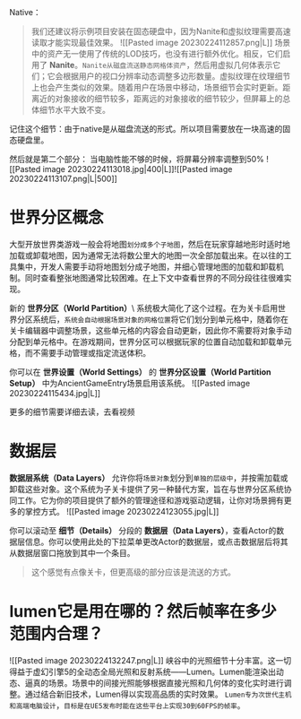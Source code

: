 Native：
>我们还建议将示例项目安装在固态硬盘中，因为Nanite和虚拟纹理需要高速读取才能实现最佳效果。
![[Pasted image 20230224112857.png|L]]
场景中的资产无一使用了传统的LOD技巧，也没有进行额外优化。相反，它们启用了 **Nanite**。`Nanite从磁盘流送静态网格体资产`，然后用虚拟几何体表示它们；它会根据用户的视口分辨率动态调整多边形数量。虚拟纹理在纹理细节上也会产生类似的效果。随着用户在场景中移动，场景细节会实时更新。距离近的对象接收的细节较多，距离远的对象接收的细节较少，但屏幕上的总体细节水平大致不变。

记住这个细节：由于native是从磁盘流送的形式。所以项目需要放在一块高速的固态硬盘里。

然后就是第二个部分：
当电脑性能不够的时候，将屏幕分辨率调整到50%
![[Pasted image 20230224113018.jpg|400|L]]![[Pasted image 20230224113107.png|L|500]]
# 世界分区概念
大型开放世界类游戏一般会将地图`划分成多个子地图`，然后在玩家穿越地形时适时地加载或卸载地图，因为通常无法将数公里大的地图一次全部加载出来。在以往的工具集中，开发人需要手动将地图划分成子地图，并细心管理地图的加载和卸载机制。同时查看整张地图通常比较困难。在上下文中查看世界的不同分段往往很难实现。

新的 **世界分区（World Partition）**\ 系统极大简化了这个过程。在为关卡启用世界分区系统后，`系统会自动根据场景对象的网格位置`将它们划分到单元格中，随着你在关卡编辑器中调整场景，这些单元格的内容会自动更新，因此你不需要将对象手动分配到单元格中。在游戏期间，世界分区可以根据玩家的位置自动加载和卸载单元格，而不需要手动管理或指定流送体积。


你可以在 **世界设置（World Settings）** 的 **世界分区设置（World Partition Setup）** 中为AncientGameEntry场景启用该系统。
![[Pasted image 20230224115434.jpg|L]]

更多的细节需要详细去读，去看视频


# 数据层
**数据层系统（Data Layers）** 允许你将`场景对象`划分到`单独的层级中`，并按需加载或卸载这些对象。这个系统为子关卡提供了另一种替代方案，旨在与世界分区系统协同工作。它为你的项目提供了额外的管理途径和游戏驱动逻辑，让你对场景拥有更多的掌控方式。
![[Pasted image 20230224123055.jpg|L]]

你可以滚动至 **细节（Details）** 分段的 **数据层（Data Layers）**，查看Actor的数据层信息。你可以使用此处的下拉菜单更改Actor的数据层，或点击数据层后将其从数据层窗口拖放到其中一个条目。 
> 这个感觉有点像关卡，但更高级的部分应该是流送的方式。

# lumen它是用在哪的？然后帧率在多少范围内合理？
![[Pasted image 20230224132247.png|L]]
峡谷中的光照细节十分丰富。这一切得益于虚幻引擎5的全动态全局光照和反射系统——Lumen。Lumen能渲染出动态、逼真的场景。场景中的间接光照能够根据直接光照和几何体的变化实时进行调整。通过结合新旧技术，Lumen得以实现高品质的实时效果。
`Lumen专为次世代主机和高端电脑设计`，`目标是在UE5发布时能在这些平台上实现30到60FPS的帧率`。
